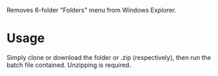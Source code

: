 Removes 6-folder "Folders" menu from Windows Explorer.

# Usage
Simply clone or download the folder or .zip (respectively), then run the batch file contained. Unzipping is required.
